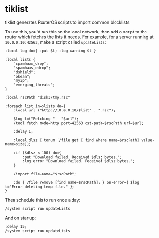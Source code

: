 # tiklist

tiklist generates RouterOS scripts to import common blocklists.

To use this, you'd run this on the local network, then add a script
to the router which fetches the lists it needs. For example, for a
server running at `10.0.0.10:42563`, make a script called `updateLists`:

```
:local log do={ :put $t; :log warning $t }

:local lists {
    "spamhaus_drop";
    "spamhaus_edrop";
    "dshield";
    "okean";
    "myip";
    "emerging_threats";
}

:local rscPath "disk3/tmp.rsc"

:foreach list in=$lists do={
    :local url ("http://10.0.0.10/$list" . ".rsc");

    $log t=("Fetching " . "$url");
    /tool fetch mode=http port=42563 dst-path=$rscPath url=$url;

    :delay 1;

    :local dlsz [:tonum [/file get [ find where name=$rscPath] value-name=size]];

    :if ($dlsz < 100) do={
        :put "Download failed. Received $dlsz bytes.";
        :log error "Download failed. Received $dlsz bytes.";
    }

    /import file-name="$rscPath";

    :do { /file remove [find name=$rscPath]; } on-error={ $log t="Error deleting temp file." };
}
```

Then schedule this to run once a day:

```
/system script run updateLists
```

And on startup:

```
:delay 15;
/system script run updateLists
```
